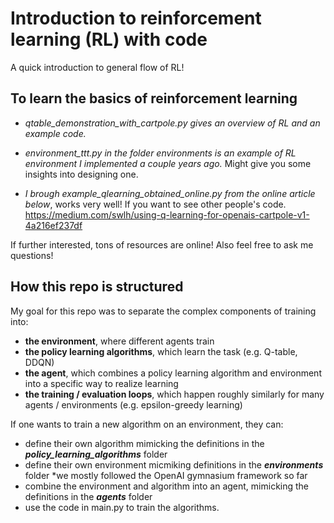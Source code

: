 # **Introduction to reinforcement learning (RL) with code**

A quick introduction to general flow of RL!

## To learn the basics of reinforcement learning

* *qtable_demonstration_with_cartpole.py gives an overview of RL and an example code.*

* *environment_ttt.py in the folder environments is an example of RL environment I implemented a couple years ago.*
Might give you some insights into designing one.

* *I brough example_qlearning_obtained_online.py from the online article below*, works very well!
If you want to see other people's code.
https://medium.com/swlh/using-q-learning-for-openais-cartpole-v1-4a216ef237df

If further interested, tons of resources are online! Also feel free to ask me questions!

## How this repo is structured
My goal for this repo was to separate the complex components of training into:
* **the environment**, where different agents train
* **the policy learning algorithms**, which learn the task (e.g. Q-table, DDQN)
* **the agent**, which combines a policy learning algorithm and environment into a specific way to realize learning
* **the training / evaluation loops**, which happen roughly similarly for many agents / environments (e.g. epsilon-greedy learning)

If one wants to train a new algorithm on an environment, they can: 
* define their own algorithm mimicking the definitions in the ***policy_learning_algorithms*** folder 
* define their own environment micmiking definitions in the ***environments*** folder *we mostly followed the OpenAI gymnasium framework so far
* combine the environment and algorithm into an agent, mimicking the definitions in the ***agents*** folder
* use the code in main.py to train the algorithms.
